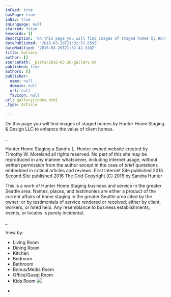 ```yaml
---
inFeed: true
hasPage: true
inNav: true
inLanguage: null
starred: false
keywords: []
description: 'On this page you will find images of staged homes by Hunter Home Staging & Design LLC to enhance the value of client homes.'
datePublished: '2016-03-20T21:32:52.859Z'
dateModified: '2016-03-20T21:32:42.310Z'
title: Gallery
author: []
sourcePath: _posts/2016-03-20-gallery.md
published: true
authors: []
publisher:
  name: null
  domain: null
  url: null
  favicon: null
url: gallery/index.html
_type: Article

---
```

On this page you will find images of staged homes by Hunter Home Staging & Design LLC to enhance the value of client homes.

\_

Hunter Home Staging a Sandra L. Hunter owned website created by Timothy W. Moreland all rights reserved. No part of this site may be reproduced in any manner whatsoever, including internet usage, without written permission from the author except in the case of brief quotations embedded in critical articles and reviews. First Internet Site published 2013 Second Site published 2016 The Grid Copyright (C) 2016 by Sandra Hunter 

This is a work of Hunter Home Staging business and service in the greater Seattle area. Names, places, and testimonies are either a product of the current affairs of home staging in the greater Seattle area cited by the owner; or by testimonials of service rendered or received; either by client, workers, or hired help. Any resemblance to business establishments, events, or locales is purely incidental.

\_

View by:

* Living Room
* Dining Room
* Kitchen
* Bedroom
* Bathroom
* Bonus/Media Room
* Office/Guest Room
* Kids Room
![](https://the-grid-user-content.s3-us-west-2.amazonaws.com/c9629186-6de5-44ca-bb4e-de458a25a1f3.jpg)

-